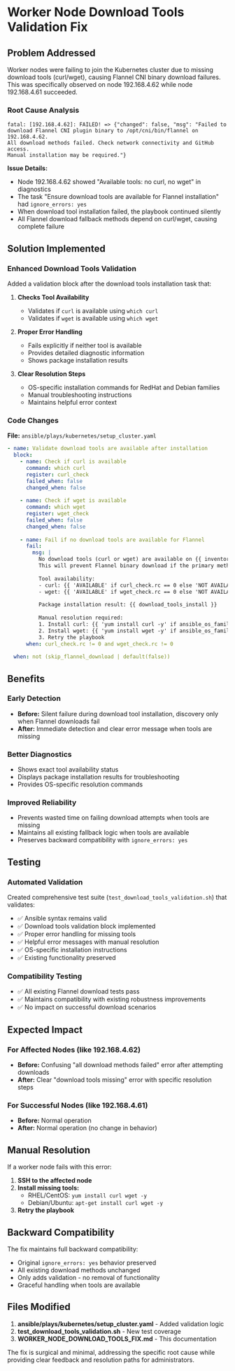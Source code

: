 # Worker Node Download Tools Validation Fix

## Problem Addressed

Worker nodes were failing to join the Kubernetes cluster due to missing download tools (curl/wget), causing Flannel CNI binary download failures. This was specifically observed on node 192.168.4.62 while node 192.168.4.61 succeeded.

### Root Cause Analysis

```
fatal: [192.168.4.62]: FAILED! => {"changed": false, "msg": "Failed to download Flannel CNI plugin binary to /opt/cni/bin/flannel on 192.168.4.62.
All download methods failed. Check network connectivity and GitHub access.
Manual installation may be required."}
```

**Issue Details:**
- Node 192.168.4.62 showed "Available tools: no curl, no wget" in diagnostics
- The task "Ensure download tools are available for Flannel installation" had `ignore_errors: yes` 
- When download tool installation failed, the playbook continued silently
- All Flannel download fallback methods depend on curl/wget, causing complete failure

## Solution Implemented

### Enhanced Download Tools Validation

Added a validation block after the download tools installation task that:

1. **Checks Tool Availability**
   - Validates if `curl` is available using `which curl`
   - Validates if `wget` is available using `which wget`

2. **Proper Error Handling** 
   - Fails explicitly if neither tool is available
   - Provides detailed diagnostic information
   - Shows package installation results

3. **Clear Resolution Steps**
   - OS-specific installation commands for RedHat and Debian families
   - Manual troubleshooting instructions
   - Maintains helpful error context

### Code Changes

**File:** `ansible/plays/kubernetes/setup_cluster.yaml`

```yaml
- name: Validate download tools are available after installation
  block:
    - name: Check if curl is available
      command: which curl
      register: curl_check
      failed_when: false
      changed_when: false
      
    - name: Check if wget is available
      command: which wget  
      register: wget_check
      failed_when: false
      changed_when: false
      
    - name: Fail if no download tools are available for Flannel
      fail:
        msg: |
          No download tools (curl or wget) are available on {{ inventory_hostname }}.
          This will prevent Flannel binary download if the primary method fails.
          
          Tool availability:
          - curl: {{ 'AVAILABLE' if curl_check.rc == 0 else 'NOT AVAILABLE' }}
          - wget: {{ 'AVAILABLE' if wget_check.rc == 0 else 'NOT AVAILABLE' }}
          
          Package installation result: {{ download_tools_install }}
          
          Manual resolution required:
          1. Install curl: {{ 'yum install curl -y' if ansible_os_family == 'RedHat' else 'apt-get install curl -y' }}
          2. Install wget: {{ 'yum install wget -y' if ansible_os_family == 'RedHat' else 'apt-get install wget -y' }}
          3. Retry the playbook
      when: curl_check.rc != 0 and wget_check.rc != 0
      
  when: not (skip_flannel_download | default(false))
```

## Benefits

### Early Detection
- **Before:** Silent failure during download tool installation, discovery only when Flannel downloads fail
- **After:** Immediate detection and clear error message when tools are missing

### Better Diagnostics
- Shows exact tool availability status
- Displays package installation results for troubleshooting
- Provides OS-specific resolution commands

### Improved Reliability
- Prevents wasted time on failing download attempts when tools are missing
- Maintains all existing fallback logic when tools are available
- Preserves backward compatibility with `ignore_errors: yes`

## Testing

### Automated Validation
Created comprehensive test suite (`test_download_tools_validation.sh`) that validates:

- ✅ Ansible syntax remains valid
- ✅ Download tools validation block implemented  
- ✅ Proper error handling for missing tools
- ✅ Helpful error messages with manual resolution
- ✅ OS-specific installation instructions
- ✅ Existing functionality preserved

### Compatibility Testing
- ✅ All existing Flannel download tests pass
- ✅ Maintains compatibility with existing robustness improvements
- ✅ No impact on successful download scenarios

## Expected Impact

### For Affected Nodes (like 192.168.4.62)
- **Before:** Confusing "all download methods failed" error after attempting downloads
- **After:** Clear "download tools missing" error with specific resolution steps

### For Successful Nodes (like 192.168.4.61)  
- **Before:** Normal operation
- **After:** Normal operation (no change in behavior)

## Manual Resolution

If a worker node fails with this error:

1. **SSH to the affected node**
2. **Install missing tools:**
   - RHEL/CentOS: `yum install curl wget -y`
   - Debian/Ubuntu: `apt-get install curl wget -y`
3. **Retry the playbook**

## Backward Compatibility

The fix maintains full backward compatibility:
- Original `ignore_errors: yes` behavior preserved
- All existing download methods unchanged  
- Only adds validation - no removal of functionality
- Graceful handling when tools are available

## Files Modified

1. **ansible/plays/kubernetes/setup_cluster.yaml** - Added validation logic
2. **test_download_tools_validation.sh** - New test coverage
3. **WORKER_NODE_DOWNLOAD_TOOLS_FIX.md** - This documentation

The fix is surgical and minimal, addressing the specific root cause while providing clear feedback and resolution paths for administrators.
